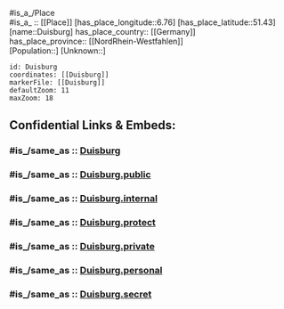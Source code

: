 ﻿---
confidential: public
isDeleted: false
location:
- 51.43
- 6.76
mapmarker: city
mapzoom:
- 7
- 12
SpocWebEntityId: 29905
tags:
- geo/City
type: City
---

#is_a_/Place  
#is_a_ :: [[Place]] 
[has_place_longitude::6.76] 
[has_place_latitude::51.43] 
[name::Duisburg] 
has_place_country:: [[Germany]]  
has_place_province:: [[NordRhein-Westfahlen]]  
[Population::] 
[Unknown::] 


```leaflet
id: Duisburg
coordinates: [[Duisburg]] 
markerFile: [[Duisburg]] 
defaultZoom: 11 
maxZoom: 18
```


## Confidential Links & Embeds: 

### #is_/same_as :: [Duisburg](/_Standards/Earth/Continent/Europe/Europe~Central/Germany/Germany~West/Nordrhein-Westfalen/counties~NW/Duisburg.md) 

### #is_/same_as :: [Duisburg.public](/_public/Earth/Continent/Europe/Europe~Central/Germany/Germany~West/Nordrhein-Westfalen/counties~NW/Duisburg.public.md) 

### #is_/same_as :: [Duisburg.internal](/_internal/Earth/Continent/Europe/Europe~Central/Germany/Germany~West/Nordrhein-Westfalen/counties~NW/Duisburg.internal.md) 

### #is_/same_as :: [Duisburg.protect](/_protect/Earth/Continent/Europe/Europe~Central/Germany/Germany~West/Nordrhein-Westfalen/counties~NW/Duisburg.protect.md) 

### #is_/same_as :: [Duisburg.private](/_private/Earth/Continent/Europe/Europe~Central/Germany/Germany~West/Nordrhein-Westfalen/counties~NW/Duisburg.private.md) 

### #is_/same_as :: [Duisburg.personal](/_personal/Earth/Continent/Europe/Europe~Central/Germany/Germany~West/Nordrhein-Westfalen/counties~NW/Duisburg.personal.md) 

### #is_/same_as :: [Duisburg.secret](/_secret/Earth/Continent/Europe/Europe~Central/Germany/Germany~West/Nordrhein-Westfalen/counties~NW/Duisburg.secret.md)

